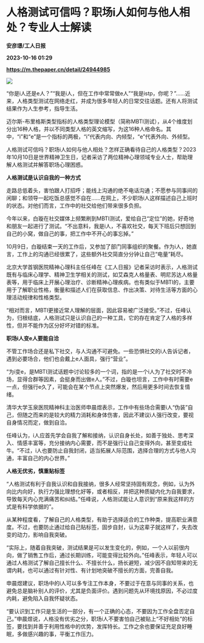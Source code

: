 # 人格测试可信吗？职场i人如何与他人相处？专业人士解读
**安彦璟/工人日报**

**2023-10-16 01:29**

**https://m.thepaper.cn/detail/24944985**

![](https://imagecloud.thepaper.cn/thepaper/image/274/280/24.png)

“你是i人还是e人？”“我是i人，但在工作中常常做e人”“我是istp，你呢？”……近来，人格类型测试在网络走红，并成为很多年轻人的日常交往话题。还有人将测试结果作为人生参考，指导生活。

迈尔斯-布里格斯类型指标的人格类型理论模型（简称MBTI测试），从4个维度划分出16种人格，并以不同类型人格的英文缩写，为这16种人格命名。其中，“i”和“e”是一个指标的两极，“i”代表内向、内倾型，“e”代表外向、外倾型。

人格测试可信吗？职场i人如何与他人相处？怎样正确看待自己的人格类型？2023年10月10日是世界精神卫生日，记者采访了两位精神心理领域专业人士，帮助理解人格测试并解答职场心理困惑。

**人格测试是认识自我的一种方式**

走路总低着头，害怕跟人打招呼；能线上沟通的绝不电话沟通；不愿参与同事间的闲聊；和领导一起吃饭总感觉不自在……在网上，不少职场i人这样描述自己上班时的状态。对他们而言，工作中的社交给他们带来很多负担。

今年以来，白璇在社交媒体上频繁刷到MBTI测试，爱给自己“定位”的她，好奇地和朋友一起进行了测试。“不出意料，我是i人，不喜欢社交，每天下班后只想回到自己的小窝，做自己的事，把工作中不开心的事忘掉。”

10月9日，白璇结束一天的工作后，又参加了部门同事组织的聚餐。作为i人，她直言，工作上的沟通已经很累了，这些额外社交简直分分钟让自己“电量”耗尽。

北京大学首钢医院精神心理科主任任峰在《工人日报》记者采访时表示，人格测试既有与临床心理学、精神卫生学相关的测试，如艾森克人格量表、明尼苏达人格量表等，用于临床上开展心理治疗、诊断精神心理疾病。也有类似于MBTI的，主要用于了解职业性格，衡量和描述人们在获取信息、作出决策、对待生活等方面的心理活动规律和性格类型。

“相对而言，MBTI更接近常人理解的层面，因此容易被广泛接受。”不过，任峰认为，归根结底，人格测试只是认识自己的一种工具，它的存在肯定了人格的多样性，但并不能作为区分好坏对错的标准。

**职场i人变e人要能自洽**

不管工作场合还是私下社交，与人沟通不可避免。一些恐惧社交的i人告诉记者，遇到必要场合，他们也会戴上e人面具，强行“营业”。

“为i变e，是MBTI测试话题中讨论较多的一个词，指的是一个i人为了社交时不冷场，显得合群等因素，会挺身而出做e人。”不过，白璇也坦言，工作中有时需要e一点，但强行e久了，可能会在某个节点上突然爆发，然后用更多时间去恢复情绪。

清华大学玉泉医院精神科主治医师申晨煜表示，工作中有些场合需要i人“伪装”自己，但随之而来的是较大的精力消耗和身体伤害，因此不建议i人强行改变，要视自身情况而定，做到自洽。

任峰认为，i人应首先学会自我了解和接纳，认识自身长处，如善于独处、思考深入、情感丰富等，充分接纳内心需要，而不是强行让自己变得外向，甚至变成社牛。“不过，i人也要防止自我封闭，适当拓展人际范围，选择合理的方式与他人沟通，丰富自己的内心世界。”

**人格无优劣，慎重贴标签**

“人格测试有利于自我认识和自我接纳，很多人经常坚持固有观念，例如，认为外向比内向好，执行力强比理想化好等，或者相反，并把这种质疑内化为自我要求，导致每天内心充满痛苦和纠结。”任峰说，人格测试能让人意识到“原来我这样的方式是有科学依据的”。

从某种程度看，了解自己的人格类型，有助于选择适合的工作种类，提高职业满意度。不过，也要防止通过给自己贴标签，固步自封，认为这辈子就这样了，失去改变的动力，影响自我突破。

“实际上，随着自我突破，测试结果是可以发生变化的，例如，一个人以前很内向，做了销售工作后，通过长期训练，可能变得比较外向。”任峰表示，年轻人可以通过人格测试了解自己擅长什么、不擅长什么，扬长避短，减少因不自知带来的无谓内耗，也可以通过有针对性、有计划地突破不擅长的方面，完善自我。

申晨煜建议，职场中的i人可以多专注工作本身，不要过于在意与同事的关系，也避免总是脑补别人的评价，尤其是负面评价。遇到问题先从环境找原因，不必过度内耗，避免陷入自我怀疑状态。

“要认识到工作只是生活的一部分，有一个正确的心态，不要因为工作全盘否定自己。”申晨煜说，人格没有优劣之分，职场i人不要害怕自己被贴上“不好相处”的标签，要找到并善于利用性格中的优势，发挥特长。工作之余也要保证充足良好睡眠，多做感兴趣的事，平衡工作压力。